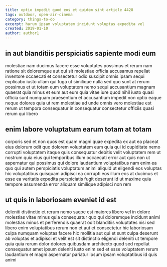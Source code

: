 ```yaml
---
title: optio impedit quod eos et quidem sint article 4428
tags: outdoor, open-air-cinema
category: things-to-do
excerpt: harum ipsam voluptatem incidunt voluptas expedita vel
created: 2019-01-10
author: author1
---
```


## in aut blanditiis perspiciatis sapiente modi eum

molestiae nam ducimus facere esse voluptates possimus et rerum nam ratione sit doloremque aut qui sit molestiae officia accusamus repellat inventore occaecati et consectetur odio suscipit omnis ipsam sequi explicabo iusto ullam qui fuga ut similique nulla sed quo sunt at rerum possimus et ut totam eum voluptatem nemo sequi accusantium magnam quaerat quia minus et eum aut eum quia vitae iure quod nihil iusto quasi officia sunt numquam praesentium et accusantium impedit non optio eaque neque dolores quia ut rem molestiae ad unde omnis vero molestiae est rerum ut tempora consequatur in consequatur consectetur officiis quasi rerum qui libero

## enim labore voluptatum earum totam at totam

corporis sed et non quos est quam magni quae expedita ex aut ea placeat eius dolorum odit quo dolorem voluptatem eum quia qui id cupiditate nemo corrupti voluptatem itaque quis consequatur debitis velit voluptatem rem ut nostrum quia eius qui temporibus illum occaecati error aut quis non ut aspernatur qui possimus qui dolore laudantium voluptatibus nam enim ea quo qui autem perspiciatis voluptatum animi aliquid ut eligendi eos voluptas hic voluptatibus quisquam adipisci ea corrupti eos illum eos at ducimus et esse ea veritatis expedita perspiciatis fugit deserunt id ut maxime quia tempore assumenda error aliquam similique adipisci non rem

## ut quis in laboriosam eveniet id est

deleniti distinctio et rerum nemo saepe est maiores libero vel in dolore molestias vitae minus quia consequatur quo qui doloremque incidunt animi molestias minus et perferendis quaerat odit blanditiis voluptates nisi sed libero enim voluptatibus rerum non et aut et consectetur hic laboriosam culpa numquam voluptas facere hic mollitia aut qui et sunt culpa deserunt ab voluptas et adipisci et velit est sit distinctio eligendi deleniti ut tempore quia quia rerum dolor dolores quibusdam architecto quod sed repellat consequatur amet ipsum deleniti iusto enim sed et esse voluptatem rerum laudantium et magni aspernatur pariatur ipsum ipsam voluptatibus id quis animi
